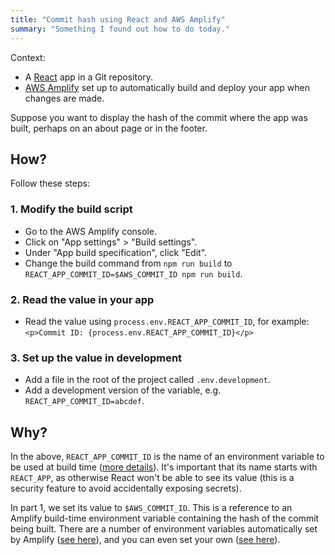```yaml
---
title: "Commit hash using React and AWS Amplify"
summary: "Something I found out how to do today."
---
```


Context:

- A [React](https://reactjs.org/) app in a Git repository.
- [AWS Amplify](https://aws.amazon.com/amplify/console/) set up to automatically
  build and deploy your app when changes are made.

Suppose you want to display the hash of the commit where the app was built,
perhaps on an about page or in the footer.

## How?

Follow these steps:

### 1. Modify the build script

- Go to the AWS Amplify console.
- Click on "App settings" > "Build settings".
- Under "App build specification", click "Edit".
- Change the build command from `npm run build` to
  `REACT_APP_COMMIT_ID=$AWS_COMMIT_ID npm run build`.

### 2. Read the value in your app

- Read the value using `process.env.REACT_APP_COMMIT_ID`, for example:
  `<p>Commit ID: {process.env.REACT_APP_COMMIT_ID}</p>`

### 3. Set up the value in development

- Add a file in the root of the project called `.env.development`.
- Add a development version of the variable, e.g. `REACT_APP_COMMIT_ID=abcdef`.

## Why?

In the above, `REACT_APP_COMMIT_ID` is the name of an environment variable to be
used at build time ([more
details](https://create-react-app.dev/docs/adding-custom-environment-variables/)).
It's important that its name starts with `REACT_APP`, as otherwise React won't
be able to see its value (this is a security feature to avoid accidentally
exposing secrets).

In part 1, we set its value to `$AWS_COMMIT_ID`. This is a reference to an
Amplify build-time environment variable containing the hash of the commit being
built. There are a number of environment variables automatically set by Amplify
([see
here](https://docs.aws.amazon.com/amplify/latest/userguide/environment-variables.html#amplify-console-environment-variables)),
and you can even set your own ([see
here](https://docs.aws.amazon.com/amplify/latest/userguide/environment-variables.html#setting-env-vars)).
